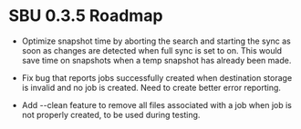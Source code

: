 # SBU 0.3.5 Roadmap
- Optimize snapshot time by aborting the search and starting the sync as soon as changes are detected when full sync is set to on.
  This would save time on snapshots when a temp snapshot has already been made.

- Fix bug that reports jobs successfully created when destination storage is invalid and no job is created. Need to create better error    reporting.

- Add --clean feature to remove all files associated with a job when job is not properly created, to be used during testing.

